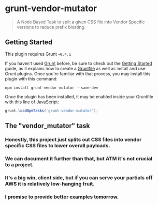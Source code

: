 # grunt-vendor-mutator

> A Node Based Task to split a given CSS file into Vendor Specific versions to reduce prefix bloating.

## Getting Started
This plugin requires Grunt `~0.4.1`

If you haven't used [Grunt](http://gruntjs.com/) before, be sure to check out the [Getting Started](http://gruntjs.com/getting-started) guide, as it explains how to create a [Gruntfile](http://gruntjs.com/sample-gruntfile) as well as install and use Grunt plugins. Once you're familiar with that process, you may install this plugin with this command:

```shell
npm install grunt-vendor-mutator --save-dev
```

Once the plugin has been installed, it may be enabled inside your Gruntfile with this line of JavaScript:

```js
grunt.loadNpmTasks('grunt-vendor-mutator');
```

## The "vendor_mutator" task






### Honestly, this project just splits out CSS files into vendor specific CSS files to lower overall payloads.
### We can document it further than that, but ATM it's not crucial to a project.
### It's a big win, client side, but if you can serve your partials off AWS it is relatively low-hanging fruit.
### I promise to provide better examples tomorrow.
